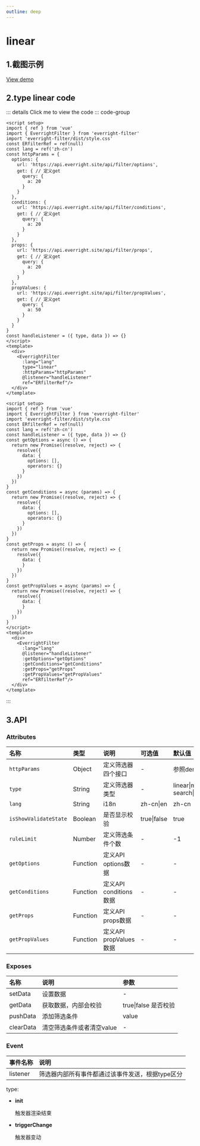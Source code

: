```yaml
---
outline: deep
---
```


# linear

## 1.截图示例
<el-image loading="lazy" :preview-src-list="['/img/linear.png']" src="/img/linear.png"/>

<a href="/demo/filter/linear.html?lang=zh-cn" target="_blank">View demo</a>

## 2.type linear code

::: details Click me to view the code
::: code-group
```vue [API mode]
<script setup>
import { ref } from 'vue'
import { EverrightFilter } from 'everright-filter'
import 'everright-filter/dist/style.css'
const ERfilterRef = ref(null)
const lang = ref('zh-cn')
const httpParams = {
  options: {
    url: 'https://api.everright.site/api/filter/options',
    get: { // 定义get
      query: {
        a: 20
      }
    }
  },
  conditions: {
    url: 'https://api.everright.site/api/filter/conditions',
    get: { // 定义get
      query: {
        a: 20
      }
    }
  },
  props: {
    url: 'https://api.everright.site/api/filter/props',
    get: { // 定义get
      query: {
        a: 20
      }
    }
  },
  propValues: {
    url: 'https://api.everright.site/api/filter/propValues',
    get: { // 定义get
      query: {
        a: 50
      }
    }
  }
}
const handleListener = ({ type, data }) => {}
</script>
<template>
  <div>
    <EverrightFilter
      :lang="lang"
      type="linear"
      :httpParams="httpParams"
      @listener="handleListener"
      ref="ERfilterRef"/>
  </div>
</template>
```
```vue [Function mode]
<script setup>
import { ref } from 'vue'
import { EverrightFilter } from 'everright-filter'
import 'everright-filter/dist/style.css'
const ERfilterRef = ref(null)
const lang = ref('zh-cn')
const handleListener = ({ type, data }) => {}
const getOptions = async () => {
  return new Promise((resolve, reject) => {
    resolve({
      data: {
        options: [],
        operators: {}
      }
    })
  })
}
const getConditions = async (params) => {
  return new Promise((resolve, reject) => {
    resolve({
      data: {
        options: [],
        operators: {}
      }
    })
  })
}
const getProps = async () => {
  return new Promise((resolve, reject) => {
    resolve({
      data: {
      }
    })
  })
}
const getPropValues = async (params) => {
  return new Promise((resolve, reject) => {
    resolve({
      data: {
      }
    })
  })
}
</script>
<template>
  <div>
    <EverrightFilter
      :lang="lang"
      @listener="handleListener"
      :getOptions="getOptions"
      :getConditions="getConditions"
      :getProps="getProps"
      :getPropValues="getPropValues"
      ref="ERfilterRef"/>
  </div>
</template>
```
:::

## **3.API**

### **Attributes**
| 名称        |      类型      |  说明 | 可选值 |  默认值 |
| :---- | :-- | :---- | :---- | :--------- |
| `httpParams`      | Object | 定义筛选器四个接口| - | 参照demo |
| `type`      | String | 定义筛选器类型| - | linear\|matrix\|quick-search\|quick-filter |
| `lang` | String  | i18n | zh-cn\|en | zh-cn |
| `isShowValidateState` | Boolean  | 是否显示校验 | true\|false | true |
| `ruleLimit` | Number  | 定义筛选条件个数 | - | -1 |
| `getOptions` | Function  | 定义API options数据 | - | - |
| `getConditions` | Function  | 定义API conditions数据 | - | - |
| `getProps` | Function  | 定义API props数据 | - | - |
| `getPropValues` | Function  | 定义API propValues数据 | - | - |

### **Exposes**

| 名称  | 说明| 参数|
| :---- | :-- | :-- |
| setData | 设置数据 | - |
| getData | 获取数据，内部会校验 | true\|false 是否校验 |
| pushData | 添加筛选条件 | value | 
| clearData | 清空筛选条件或者清空value | - | 

### **Event**
| 事件名称  |      说明      |
| :---- | :-- |
| listener | 筛选器内部所有事件都通过该事件发送，根据type区分 |

type:
- **init**

  触发器渲染结束
- **triggerChange**

  触发器变动
